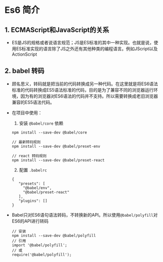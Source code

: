 # Es6 简介

## 1. ECMAScript和JavaScript的关系

- ES是JS的规格或者说语言规范；JS是ES标准的其中一种实现。也就是说，使用ES标准实现的语言除了JS之外还有其他种类的编程语言。例如JScript以及ActionScript

## 2. babel 转码

- 顾名思义，转码就是把当前的代码转换成另一种代码。在这里就是将ES6语法标准的代码转换成ES5语法标准的代码，目的是为了兼容不同的浏览器运行环境，因为有的浏览器对ES6语法的代码并不支持。所以需要转换成老旧浏览器兼容的ES5语法代码。

- 在项目中使用：

    1. 安装 `@babel/core` 依赖

    ```
    npm install --save-dev @babel/core

    // 最新转码规则
    npm install --save-dev @babel/preset-env

    // react 转码规则
    npm install --save-dev @babel/preset-react

    ```

    2. 配置 `.babelrc`

    ```
    {
       "presets": [
         "@babel/env",
         "@babel/preset-react"
       ],
       "plugins": []
    }

    ```

- Babel只对ES6语句语法转码，不转换新的API。所以使用`@babel/polyfill`对ES6的API进行转码

    ```
    // 安装
    npm install --save-dev @babel/polyfill
    // 引用
    import '@babel/polyfill';
    // 或
    require('@babel/polyfill');
    ```


